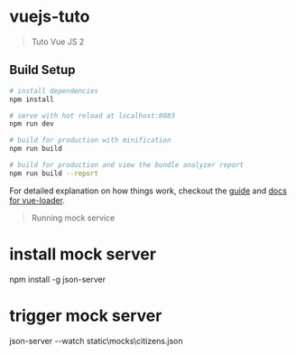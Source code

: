 # vuejs-tuto

> Tuto Vue JS 2

## Build Setup

``` bash
# install dependencies
npm install

# serve with hot reload at localhost:8083
npm run dev

# build for production with minification
npm run build

# build for production and view the bundle analyzer report
npm run build --report
```

For detailed explanation on how things work, checkout the [guide](http://vuejs-templates.github.io/webpack/) and [docs for vue-loader](http://vuejs.github.io/vue-loader).

> Running mock service

# install mock server
npm install -g json-server

# trigger mock server
json-server --watch static\mocks\citizens.json

